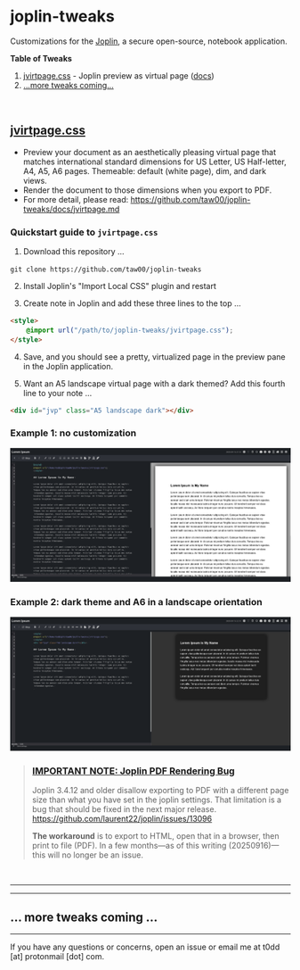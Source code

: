 # joplin-tweaks

Customizations for the [Joplin](https://joplinapp.org/), a secure open-source,
notebook application.

**Table of Tweaks**

1. [jvirtpage.css](#jvirtpagecss) - Joplin preview as virtual page ([docs](docs/jvirtpage.md))
2. […more tweaks coming…](#-more-tweaks-coming-)

&ZeroWidthSpace;

## [jvirtpage.css](jvirtpage.css)

- Preview your document as an aesthetically pleasing virtual page that
  matches international standard dimensions for US Letter, US Half-letter, A4,
  A5, A6 pages. Themeable: default (white page), dim, and dark views.
- Render the document to those dimensions when you export to PDF.
- For more detail, please read:
  https://github.com/taw00/joplin-tweaks/docs/jvirtpage.md

### Quickstart guide to `jvirtpage.css`

1. Download this repository …

`git clone https://github.com/taw00/joplin-tweaks`

2. Install Joplin's "Import Local CSS" plugin and restart

3. Create note in Joplin and add these three lines to the top …

```html
<style>
    @import url("/path/to/joplin-tweaks/jvirtpage.css");
</style>
```

4. Save, and you should see a pretty, virtualized page in the preview pane in
   the Joplin application.

5. Want an A5 landscape virtual page with a dark themed? Add this fourth line
   to your note …

```html
<div id="jvp" class="A5 landscape dark"></div>
```

### Example 1: no customization

![jvirtpage-default-us-letter](images/jvirtpage-default-us-letter.png)

### Example 2: dark theme and A6 in a landscape orientation
![jvirtpage-dark-a6-landscape](images/jvirtpage-dark-a6-landscape.png)

> ### [IMPORTANT NOTE: Joplin PDF Rendering Bug](https://github.com/laurent22/joplin/issues/13096)
> 
> Joplin 3.4.12 and older disallow exporting to PDF with a different page size
> than what you have set in the joplin settings. That limitation is a bug that
> should be fixed in the next major release.
> https://github.com/laurent22/joplin/issues/13096
>
> **The workaround** is to export to HTML, open that in a browser, then print
> to file (PDF). In a few months—as of this writing (20250916)—this will
> no longer be an issue.

&ZeroWidthSpace;

---
---

## … more tweaks coming …

---

If you have any questions or concerns, open an issue or email me at t0dd [at]
protonmail [dot] com.


